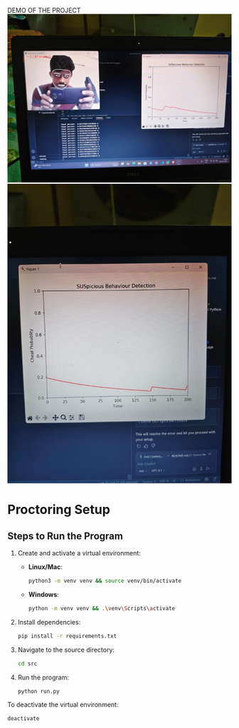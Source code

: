 DEMO OF THE PROJECT
![image](https://github.com/Yuvgithub01/AI-Exam-proctoring-system/blob/0424da5314a643808de617d579ca2b592c434d35/WhatsApp%20Image%202025-07-05%20at%205.28.10%20PM%20(1).jpeg)
![image](https://github.com/Yuvgithub01/AI-Exam-proctoring-system/blob/1f2c777c9ed4e8d31a8d83d0c5c11173af5428f9/WhatsApp%20Image%202025-07-05%20at%205.28.09%20PM.jpeg)



# Proctoring Setup

## Steps to Run the Program

1. Create and activate a virtual environment:
   - **Linux/Mac**:
     ```bash
     python3 -m venv venv && source venv/bin/activate
     ```
   - **Windows**:
     ```bash
     python -m venv venv && .\venv\Scripts\activate
     ```

2. Install dependencies:
   ```bash
   pip install -r requirements.txt
   ```

3. Navigate to the source directory:
   ```bash
   cd src
   ```

4. Run the program:
   ```bash
   python run.py
   ```

To deactivate the virtual environment:
```bash
deactivate
```
